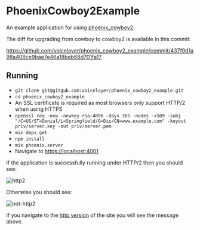 # PhoenixCowboy2Example

An example application for using [phoenix_cowboy2](https://github.com/voicelayer/phoenix_cowboy2).

The diff for upgrading from cowboy to cowboy2 is available in this commit:

https://github.com/voicelayer/phoenix_cowboy2_example/commit/437f9d1a98a408ce9bae7e46a18beb68d701fa17

## Running

 * `git clone git@gitgub.com:voicelayer/phoenix_cowboy2_example.git`
 * `cd phoenix_cowboy2_example`
 * An SSL certificate is required as most browsers only support
   HTTP/2 when using HTTPS
 * `openssl req -new -newkey rsa:4096 -days 365 -nodes -x509
    -subj "/C=US/ST=Denial/L=Springfield/O=Dis/CN=www.example.com"
    -keyout priv/server.key -out priv/server.pem`
 * `mix deps.get`
 * `npm install`
 * `mix phoenix.server`
 * Navigate to [https://localhost:4001](https://localhost:4001)

If the application is successfully running under HTTP/2 then you
should see:

![http2](https://raw.githubusercontent.com/VoiceLayer/phoenix_cowboy2_example/master/docs/http2.png)


Otherwise you should see:

![not-http2](https://raw.githubusercontent.com/VoiceLayer/phoenix_cowboy2_example/master/docs/not-http2.png)

If you navigate to the [http version](http://localhost:4002)
of the site you will see
the message above.
